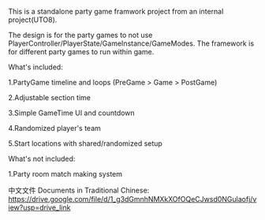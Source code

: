 This is a standalone party game framwork project from an internal project(UTO8).

The design is for the party games to not use PlayerController/PlayerState/GameInstance/GameModes. The framework is for different party games to run within game. 


What's included:

1.PartyGame timeline and loops (PreGame > Game > PostGame)

2.Adjustable section time

3.Simple GameTime UI and countdown

4.Randomized player's team

5.Start locations with shared/randomized setup


What's not included:
	
1.Party room match making system


中文文件 Documents in Traditional Chinese:
https://drive.google.com/file/d/1_g3dGmnhNMXkXOfOQeCJwsd0NGulaofj/view?usp=drive_link
